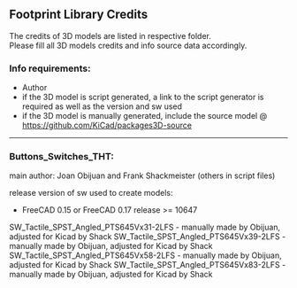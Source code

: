 ## Footprint Library Credits

The credits of 3D models are listed in respective folder.  
Please fill all 3D models credits and info source data accordingly.  

### Info requirements:
- Author
- if the 3D model is script generated, a link to the script generator is required as well as the version and sw used
- if the 3D model is manually generated, include the source model @ https://github.com/KiCad/packages3D-source

<hr>  

### Buttons_Switches_THT:  
main author: Joan Obijuan and Frank Shackmeister (others in script files) 

release version of sw used to create models:  
- FreeCAD 0.15 or FreeCAD 0.17 release >= 10647

SW_Tactile_SPST_Angled_PTS645Vx31-2LFS - manually made by Obijuan, adjusted for Kicad by Shack
SW_Tactile_SPST_Angled_PTS645Vx39-2LFS - manually made by Obijuan, adjusted for Kicad by Shack
SW_Tactile_SPST_Angled_PTS645Vx58-2LFS - manually made by Obijuan, adjusted for Kicad by Shack
SW_Tactile_SPST_Angled_PTS645Vx83-2LFS - manually made by Obijuan, adjusted for Kicad by Shack
